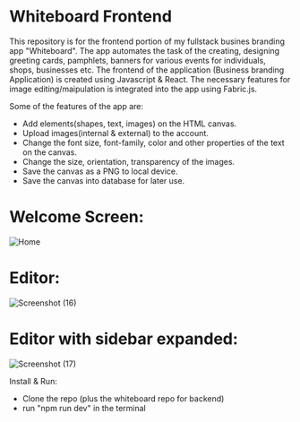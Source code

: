 # Whiteboard Frontend
This repository is for the frontend portion of my fullstack busines branding app "Whiteboard". The app automates the task of the creating, designing greeting cards, pamphlets, banners for various events for individuals, shops, businesses etc. The frontend of the application (Business branding Application) is created using Javascript & React. The necessary features for image editing/maipulation is integrated into the app using Fabric.js.

Some of the features of the app are:
  - Add elements(shapes, text, images) on the HTML canvas.
  - Upload images(internal & external) to the account.
  - Change the font size, font-family, color and other properties of the text on the canvas.
  - Change the size, orientation, transparency of the images.
  - Save the canvas as a PNG to local device.
  - Save the canvas into database for later use.

# Welcome Screen:
![Home](https://github.com/sai-k-kiran/whiteboard-frontend/assets/87799815/c76f99d2-f0b1-4c77-bb39-d19735d87950)

# Editor:
![Screenshot (16)](https://github.com/sai-k-kiran/whiteboard-frontend/assets/87799815/1685055a-f207-4554-96a2-c084844f97ec)

# Editor with sidebar expanded:
![Screenshot (17)](https://github.com/sai-k-kiran/whiteboard-frontend/assets/87799815/3d0b02f1-2974-4418-85da-2c8bd6d1af0d)

Install & Run:
  - Clone the repo (plus the whiteboard repo for backend)
  - run "npm run dev" in the terminal
